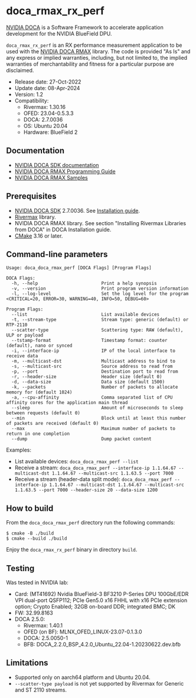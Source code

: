 # doca_rmax_rx_perf

[NVIDIA DOCA](https://developer.nvidia.com/networking/doca) is a Software
Framework to accelerate application development for the NVIDIA BlueField DPU.

`doca_rmax_rx_perf` is an RX performance measurement application to be used with the
[NVIDIA DOCA RMAX](https://docs.nvidia.com/doca/sdk/rmax-programming-guide/index.html)
library. The code is provided "As Is" and any express or implied warranties, including,
but not limited to, the implied warranties of merchantability and fitness for a particular
purpose are disclaimed.

* Release date: 27-Oct-2022
* Update date: 08-Apr-2024
* Version: 1.2
* Compatibility:
  * Rivermax: 1.30.16
  * OFED: 23.04-0.5.3.3
  * DOCA: 2.7.0036
  * OS: Ubuntu 20.04
  * Hardware: BlueField 2

## Documentation

* [NVIDIA DOCA SDK documentation](https://docs.nvidia.com/doca/sdk/)
* [NVIDIA DOCA RMAX Programming Guide](https://docs.nvidia.com/doca/sdk/rmax-programming-guide/index.html)
* [NVIDIA DOCA RMAX Samples](https://docs.nvidia.com/doca/sdk/rmax-samples/index.html)

## Prerequisites

* [NVIDIA DOCA SDK](https://developer.nvidia.com/networking/doca) 2.7.0036.
  See [Installation guide](https://docs.nvidia.com/doca/sdk/nvidia+doca+installation+guide+for+linux/index.html).
* [Rivermax](https://developer.nvidia.com/networking/rivermax) library.
* NVIDIA DOCA RMAX library. See section "Installing Rivermax Libraries from DOCA" in DOCA Installation guide.
* [CMake](https://cmake.org) 3.16 or later.

## Command-line parameters

```
Usage: doca_doca_rmax_perf [DOCA Flags] [Program Flags]

DOCA Flags:
  -h, --help                        Print a help synopsis
  -v, --version                     Print program version information
  -l, --log-level                   Set the log level for the program <CRITICAL=20, ERROR=30, WARNING=40, INFO=50, DEBUG=60>

Program Flags:
  --list                            List available devices
  -t, --stream-type                 Stream type: generic (default) or RTP-2110
  --scatter-type                    Scattering type: RAW (default), ULP or payload
  --tstamp-format                   Timestamp format: counter (default), nano or synced
  -i, --interface-ip                IP of the local interface to receive data
  -m, --multicast-dst               Multicast address to bind to
  -s, --multicast-src               Source address to read from
  -p, --port                        Destination port to read from
  -r, --header-size                 Header size (default 0)
  -d, --data-size                   Data size (default 1500)
  -k, --packets                     Number of packets to allocate memory for (default 1024)
  -a, --cpu-affinity                Comma separated list of CPU affinity cores for the application main thread
  --sleep                           Amount of microseconds to sleep between requests (default 0)
  --min                             Block until at least this number of packets are received (default 0)
  --max                             Maximum number of packets to return in one completion
  --dump                            Dump packet content
```

Examples:
* List available devices: `doca_doca_rmax_perf --list`
* Receive a stream: `doca_doca_rmax_perf --interface-ip 1.1.64.67 --multicast-dst 1.1.64.67 --multicast-src 1.1.63.5 --port 7000`
* Receive a stream (header-data split mode): `doca_doca_rmax_perf --interface-ip 1.1.64.67 --multicast-dst 1.1.64.67 --multicast-src 1.1.63.5 --port 7000 --header-size 20 --data-size 1200`

## How to build

From the `doca_doca_rmax_perf` directory run the following commands:

```shell
$ cmake -B ./build
$ cmake --build ./build
```

Enjoy the `doca_rmax_rx_perf` binary in directory `build`.

## Testing

Was tested in NVIDIA lab:
* Card: (MT41692) Nvidia BlueField-3 BF3210 P-Series DPU 100GbE/EDR VPI dual-port QSFP112; PCIe Gen5.0 x16 FHHL with x16 PCIe extension option; Crypto Enabled; 32GB on-board DDR; integrated BMC; DK
* FW: 32.99.8163
* DOCA 2.5.0:
    * Rivermax: 1.40.1
    * OFED (on BF): MLNX_OFED_LINUX-23.07-0.1.3.0
    * DOCA: 2.5.0050-1
    * BFB: DOCA_2.2.0_BSP_4.2.0_Ubuntu_22.04-1.20230622.dev.bfb

## Limitations

* Supported only on aarch64 platform and Ubuntu 20.04.
* `--scatter-type payload` is not yet supported by Rivermax for Generic and ST 2110 streams.
